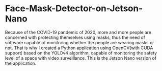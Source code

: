 # Face-Mask-Detector-on-Jetson-Nano
Because of the COVID-19 pandemic of 2020, more and more people are concerned with protecting themselves using masks, thus the need of software capable of monitoring whether the people are wearing masks or not. That is why I created a Python application using OpenCV(with CUDA support) based on the YOLOv4 algorithm, capable of monitoring the safety level of a space with video surveillance. This is the Jetson Nano version of the application.
